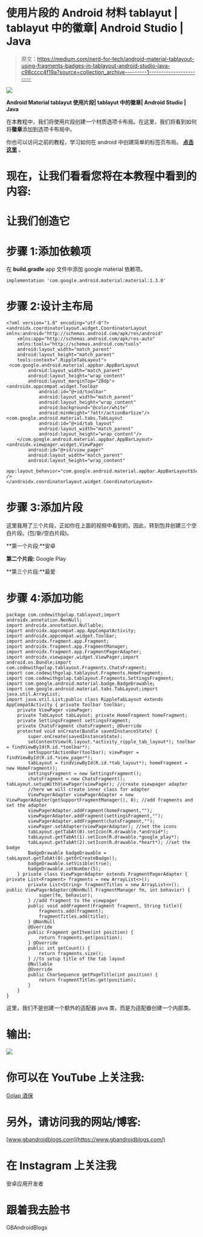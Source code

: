 # 使用片段的 Android 材料 tablayut | tablayut 中的徽章| Android Studio | Java

> 原文：<https://medium.com/nerd-for-tech/android-material-tablayout-using-fragments-badges-in-tablayout-android-studio-java-c98cccc4f19a?source=collection_archive---------1----------------------->

![](img/9e17ff50374c8eaafa10287862ff9f2b.png)

**Android Material tablayut 使用片段| tablayut 中的徽章| Android Studio | Java**

在本教程中，我们将使用片段创建一个材质选项卡布局。在这里，我们将看到如何将**徽章**添加到选项卡布局中。

你也可以访问之前的教程，学习如何在 android 中创建简单的标签页布局。 [**点击这里**](https://www.gbandroidblogs.com/2021/03/how-to-create-tab-layout-using-fragments-in-android.html) 。

# 现在，让我们看看您将在本教程中看到的内容:

# 让我们创造它

# 步骤 1:添加依赖项

在 **build.gradle** app 文件中添加 google material 依赖项。

```
implementation 'com.google.android.material:material:1.3.0'
```

# 步骤 2:设计主布局

```
<?xml version="1.0" encoding="utf-8"?>
<androidx.coordinatorlayout.widget.CoordinatorLayout xmlns:android="http://schemas.android.com/apk/res/android"
    xmlns:app="http://schemas.android.com/apk/res-auto"
    xmlns:tools="http://schemas.android.com/tools"
    android:layout_width="match_parent"
    android:layout_height="match_parent"
    tools:context=".RippleTabLayout">
 <com.google.android.material.appbar.AppBarLayout
        android:layout_width="match_parent"
        android:layout_height="wrap_content"
        android:layout_marginTop="28dp"> <androidx.appcompat.widget.Toolbar
            android:id="@+id/toolbar"
            android:layout_width="match_parent"
            android:layout_height="wrap_content"
            android:background="@color/white"
            android:minHeight="?attr/actionBarSize"/> <com.google.android.material.tabs.TabLayout
            android:id="@+id/tab_layout"
            android:layout_width="match_parent"
            android:layout_height="wrap_content"/>
    </com.google.android.material.appbar.AppBarLayout> <androidx.viewpager.widget.ViewPager
        android:id="@+id/view_pager"
        android:layout_width="match_parent"
        android:layout_height="wrap_content"
        app:layout_behavior="com.google.android.material.appbar.AppBarLayout$ScrollingViewBehavior" />
</androidx.coordinatorlayout.widget.CoordinatorLayout>
```

# 步骤 3:添加片段

这里我用了三个片段，正如你在上面的视频中看到的。因此，转到包并创建三个空白片段。(包/新/空白片段)。

**第一个片段:**安卓

**第二个片段:** Google Play

**第三个片段:**最爱

# 步骤 4:添加功能

```
package com.codewithgolap.tablayout;import androidx.annotation.NonNull;
import androidx.annotation.Nullable;
import androidx.appcompat.app.AppCompatActivity;
import androidx.appcompat.widget.Toolbar;
import androidx.fragment.app.Fragment;
import androidx.fragment.app.FragmentManager;
import androidx.fragment.app.FragmentPagerAdapter;
import androidx.viewpager.widget.ViewPager;import android.os.Bundle;import com.codewithgolap.tablayout.Fragments.ChatsFragment;
import com.codewithgolap.tablayout.Fragments.HomeFragment;
import com.codewithgolap.tablayout.Fragments.SettingsFragment;
import com.google.android.material.badge.BadgeDrawable;
import com.google.android.material.tabs.TabLayout;import java.util.ArrayList;
import java.util.List;public class RippleTabLayout extends AppCompatActivity { private Toolbar toolbar;
    private ViewPager viewPager;
    private TabLayout tabLayout; private HomeFragment homeFragment;
    private SettingsFragment settingsFragment;
    private ChatsFragment chatsFragment; @Override
    protected void onCreate(Bundle savedInstanceState) {
        super.onCreate(savedInstanceState);
        setContentView(R.layout.*activity_ripple_tab_layout*); toolbar = findViewById(R.id.*toolbar*);
        setSupportActionBar(toolbar); viewPager = findViewById(R.id.*view_pager*);
        tabLayout = findViewById(R.id.*tab_layout*); homeFragment = new HomeFragment();
        settingsFragment = new SettingsFragment();
        chatsFragment = new ChatsFragment(); tabLayout.setupWithViewPager(viewPager); //create viewpager adapter
        //here we will create inner class for adapter
        ViewPagerAdapter viewPagerAdapter = new ViewPagerAdapter(getSupportFragmentManager(), 0); //add fragments and set the adapter
        viewPagerAdapter.addFragment(homeFragment,"");
        viewPagerAdapter.addFragment(settingsFragment,"");
        viewPagerAdapter.addFragment(chatsFragment,"");
        viewPager.setAdapter(viewPagerAdapter); //set the icons
        tabLayout.getTabAt(0).setIcon(R.drawable.*android*);
        tabLayout.getTabAt(1).setIcon(R.drawable.*google_play*);
        tabLayout.getTabAt(2).setIcon(R.drawable.*heart*); //set the badge
        BadgeDrawable badgeDrawable = tabLayout.getTabAt(0).getOrCreateBadge();
        badgeDrawable.setVisible(true);
        badgeDrawable.setNumber(5);
    } private class ViewPagerAdapter extends FragmentPagerAdapter { private List<Fragment> fragments = new ArrayList<>();
        private List<String> fragmentTitles = new ArrayList<>(); public ViewPagerAdapter(@NonNull FragmentManager fm, int behavior) {
            super(fm, behavior);
        } //add fragment to the viewpager
        public void addFragment(Fragment fragment, String title){
            fragments.add(fragment);
            fragmentTitles.add(title);
        } @NonNull
        @Override
        public Fragment getItem(int position) {
            return fragments.get(position);
        } @Override
        public int getCount() {
            return fragments.size();
        } //to setup title of the tab layout
        @Nullable
        @Override
        public CharSequence getPageTitle(int position) {
            return fragmentTitles.get(position);
        }
    }
}
```

这里，我们不是创建一个额外的适配器 java 类，而是为适配器创建一个内部类。

# 输出:

![](img/bb3584a70cd7238ab58648829194cfd8.png)

# 你可以在 YouTube 上关注我:

[Golap 酒保](https://www.youtube.com/channel/UCqHYLy2nzO0pONL5BueoT6Q)

# 另外，请访问我的网站/博客:

[www.gbandroidblogs.com](https://www.gbandroidblogs.com/)

# 在 Instagram 上关注我

安卓应用开发者

# 跟着我去脸书

GBAndroidBlogs